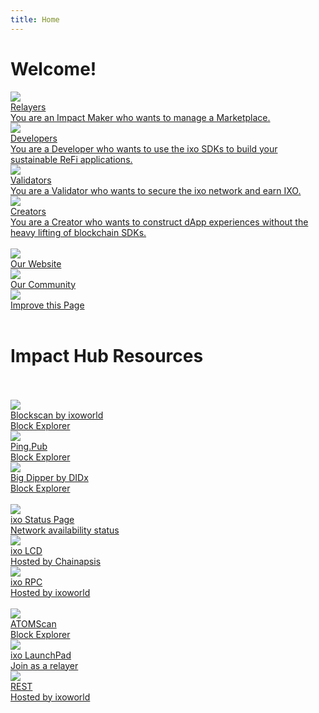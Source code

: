 ```yaml
---
title: Home
---
```


# Welcome!


<div class="cards twoColumn">
  <a href="relayers/" class="card">
    <img src="img/cubes-solid.svg" class="filter-icon"/>
    <div class="title">
      Relayers
    </div>
    <div class="text">
      You are an Impact Maker who wants to manage a Marketplace.
    </div>
  </a>

  <a href="developers/" class="card">
    <img src="img/code-solid.svg" class="filter-icon"/>
    <div class="title">
      Developers
    </div>
    <div class="text">
      You are a Developer who wants to use the ixo SDKs to build your sustainable ReFi applications.
    </div>
  </a>
  <a href="validators/" class="card">
    <img src="img/check-circle-solid.svg" class="filter-icon"/>
    <div class="title">
      Validators
    </div>
    <div class="text">
      You are a Validator who wants to secure the ixo network and earn IXO.
    </div>
  </a>

  <a href="creators/" class="card">
    <img src="img/book-open-solid.svg" class="filter-icon"/>
    <div class="title">
      Creators
    </div>
    <div class="text">
      You are a Creator who wants to construct dApp experiences without the heavy lifting of blockchain SDKs.
    </div>
  </a>

</div>

<br />

<div class="cards threeColumn">
  <a href="https://www.ixo.world/" class="card lg" target="_blank">
    <img src="img/ixo_x.svg">
    <div class="title">
      Our Website
    </div>
    <div class="text">
    </div>
  </a>
<a href="https://discord.gg/xFSdGBAw" class="card lg" target="_blank">
    <img src="img/discord.svg">
    <div class="title">
      Our Community
    </div>
    <div class="text">
    </div>
  </a>
  <a href="https://github.com/ixofoundation/documents" class="card lg" target="_blank">
    <img src="img/github.svg">
    <div class="title">
    Improve this Page
    </div>
    <div class="text">
    </div>
  </a>
</div>

<br />

# Impact Hub Resources
<br />
<br />
<div class="cards threeColumn">
  <a href="https://blockscan.ixo.world/" class="card lg" target="_blank">
    <img src="img/01_blockscan.png">
    <div class="title">
     Blockscan by ixoworld
    </div>
    <div class="text">
     Block Explorer
    </div>
  </a>
  <a href="https://ping.pub/ixo" class="card lg" target="_blank">
    <img src="img/02_ping.png">
    <div class="title">
     Ping.Pub
    </div>
    <div class="text">
     Block Explorer
    </div>
  </a>
  <a href="https://explorer.ixo.earth/" class="card lg" target="_blank">
    <img src="img/03_bigdipper.png">
    <div class="title">
     Big Dipper by DIDx
    </div>
    <div class="text">
     Block Explorer
    </div>
  </a>
</div>
<br />
<div class="cards threeColumn">
  <a href="https://status.ixo.earth/" class="card lg" target="_blank">
    <img src="img/04_ixostatus.png">
    <div class="title">
      ixo Status Page
    </div>
    <div class="text">
     Network availability status
    </div>
  </a>
  <a href="https://lcd-impacthub.keplr.app/" class="card lg" target="_blank">
    <img src="img/05_lcd.png">
    <div class="title">
     ixo LCD
    </div>
    <div class="text">
     Hosted by Chainapsis
    </div>
  </a>
  <a href="https://impacthub.ixo.world/rpc/" class="card lg" target="_blank">
    <img src="img/06_rpc.png">
    <div class="title">
     ixo RPC
    </div>
    <div class="text">
     Hosted by ixoworld
    </div>
  </a>
</div>
<br />
<div class="cards threeColumn">
  <a href="https://atomscan.com/ixo/" class="card lg" target="_blank">
    <img src="img/07_atomscan.png">
    <div class="title">
     ATOMScan
    </div>
    <div class="text">
     Block Explorer
    </div>
  </a>
  <a href="https://launchpad.ixo.world/" class="card lg" target="_blank">
    <img src="img/08_launchpad.png">
    <div class="title">
     ixo LaunchPad
    </div>
    <div class="text">
     Join as a relayer
    </div>
  </a>
    <a href="https://impacthub.ixo.world/rest/" class="card lg" target="_blank">
    <img src="img/09_rest.png">
    <div class="title">
     REST
    </div>
    <div class="text">
     Hosted by ixoworld
    </div>
  </a>
</div>